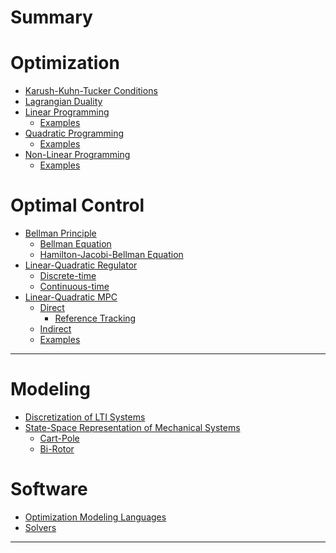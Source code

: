 # Summary

# Optimization
- [Karush-Kuhn-Tucker Conditions](KKT.md)
- [Lagrangian Duality](Duality.md)
- [Linear Programming](LP.md)
  - [Examples](LP-Examples.md)
- [Quadratic Programming](QP.md)
  - [Examples](QP-Examples.md)
- [Non-Linear Programming]()
  - [Examples](NLP-Examples.md)

# Optimal Control
- [Bellman Principle]()
  - [Bellman Equation](BellmanEqn.md)
  - [Hamilton-Jacobi-Bellman Equation](HJB.md)
- [Linear-Quadratic Regulator]()
  - [Discrete-time](LQR-DT.md)
  - [Continuous-time](LQR-CT.md)
- [Linear-Quadratic MPC](MPC.md)
  - [Direct](MPC-Direct.md)
    - [Reference Tracking](MPC-Direct-Tracking.md)
  - [Indirect](MPC-Indirect.md)
  - [Examples](MPC-Examples.md)

---

# Modeling
- [Discretization of LTI Systems](LTI-Discretization.md)
- [State-Space Representation of Mechanical Systems](EoM.md)
  - [Cart-Pole](CartPoleEoM.md)
  - [Bi-Rotor](BiRotorEoM.md)

# Software
- [Optimization Modeling Languages](OptimizationModelingLanguages.md)
- [Solvers](Solvers.md)

---
